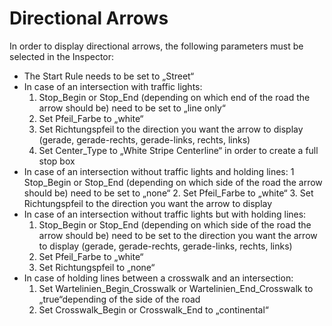 # Directional Arrows
In order to display directional arrows, the following parameters must be selected in the
Inspector:
- The Start Rule needs to be set to „Street“
- In case of an intersection with traffic lights:
   1. Stop_Begin or Stop_End (depending on which end of the road the arrow
  should be) need to be set to „line only“
  2. Set Pfeil_Farbe to „white“
  3. Set Richtungspfeil to the direction you want the arrow to display (gerade,
  gerade-rechts, gerade-links, rechts, links)
  4. Set Center_Type to „White Stripe Centerline“ in order to create a full stop box
- In case of an intersection without traffic lights and holding lines:
  1 Stop_Begin or Stop_End (depending on which side of the road the arrow
  should be) need to be set to „none“
  2. Set Pfeil_Farbe to „white“
  3. Set Richtungspfeil to the direction you want the arrow to display
- In case of an intersection without traffic lights but with holding lines:
  1. Stop_Begin or Stop_End (depending on which side of the road the arrow
  should be) need to be set to the direction you want the arrow to display (gerade,
  gerade-rechts, gerade-links, rechts, links)
  2. Set Pfeil_Farbe to „white“
  3. Set Richtungspfeil to „none“
- In case of holding lines between a crosswalk and an intersection:
  1. Set Wartelinien_Begin_Crosswalk or Wartelinien_End_Crosswalk to „true“depending
  of the side of the road
  2. Set Crosswalk_Begin or Crosswalk_End to „continental“
